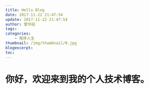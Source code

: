 ```yaml
---
title: Hello Blog
date: 2017-11-22 21:47:54
update: 2017-11-22 21:47:54
author: 曾华经
tags: 
categories:
    - 程序人生
thumbnail: /img/thumbnail/0.jpg
blogexcerpt: 
toc:
---
```


# 你好，欢迎来到我的个人技术博客。

